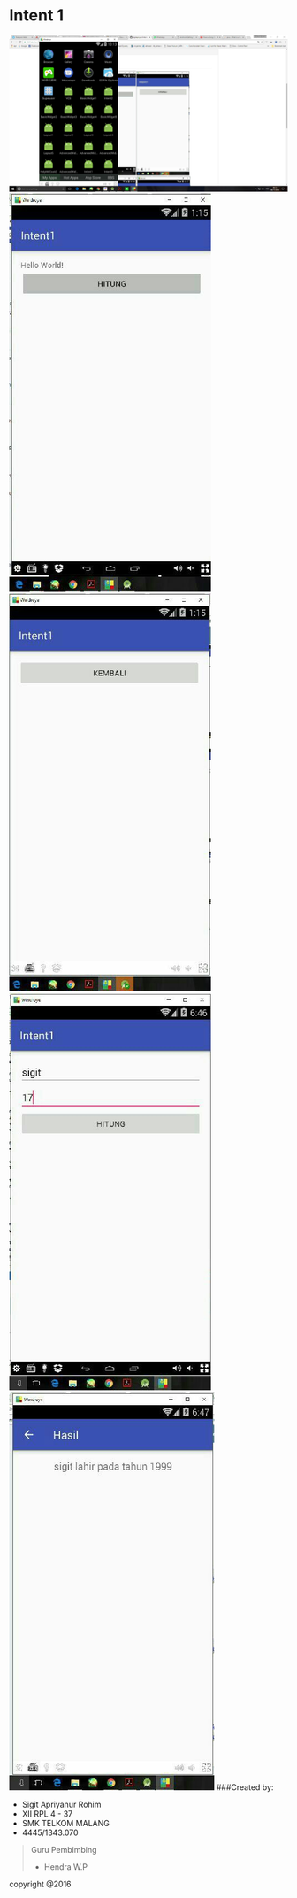 # Intent 1
![SS0](https://github.com/sigitapriyan/SSProjectAndroid/blob/master/in1.4.jpg)
![SS1](https://github.com/sigitapriyan/SSProjectAndroid/blob/master/in1.0.jpg)
![SS2](https://github.com/sigitapriyan/SSProjectAndroid/blob/master/in1.1.jpg)
![SS3](https://github.com/sigitapriyan/SSProjectAndroid/blob/master/in1.2.jpg)
![SS4](https://github.com/sigitapriyan/SSProjectAndroid/blob/master/in1.3.jpg)
###Created by:
* Sigit Apriyanur Rohim
* XII RPL 4 - 37
* SMK TELKOM MALANG
* 4445/1343.070

> Guru Pembimbing
> - Hendra W.P

copyright @2016
